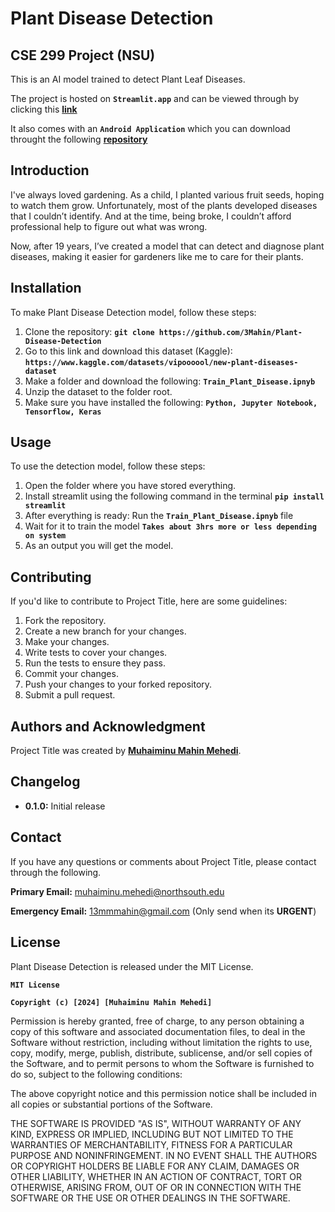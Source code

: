 # **Plant Disease Detection**

## **CSE 299 Project (NSU)**

This is an AI model trained to detect Plant Leaf Diseases.

The project is hosted on **`Streamlit.app`** and can be viewed through by clicking this **[link](https://mahinpdd.streamlit.app/)**

It also comes with an **`Android Application`** which you can download throught the following **[repository](https://github.com/3Mahin/Plant-Disease-Detection-App)**

## **Introduction**

I've always loved gardening. As a child, I planted various fruit seeds, hoping to watch them grow. Unfortunately, most of the plants developed diseases that I couldn’t identify. And at the time, being broke, I couldn’t afford professional help to figure out what was wrong.

Now, after 19 years, I’ve created a model that can detect and diagnose plant diseases, making it easier for gardeners like me to care for their plants.

## **Installation**

To make Plant Disease Detection model, follow these steps:

1. Clone the repository: **`git clone https://github.com/3Mahin/Plant-Disease-Detection`**
2. Go to this link and download this dataset (Kaggle): **`https://www.kaggle.com/datasets/vipoooool/new-plant-diseases-dataset`**
3. Make a folder and download the following: **`Train_Plant_Disease.ipnyb`**
4. Unzip the dataset to the folder root.
5. Make sure you have installed the following: **`Python, Jupyter Notebook, Tensorflow, Keras`**

## **Usage**

To use the detection model, follow these steps:

1. Open the folder where you have stored everything.
2. Install streamlit using the following command in the terminal **`pip install streamlit`**
3. After everything is ready: Run the **`Train_Plant_Disease.ipnyb`** file
4. Wait for it to train the model **`Takes about 3hrs more or less depending on system`**
5. As an output you will get the model.

## **Contributing**

If you'd like to contribute to Project Title, here are some guidelines:

1. Fork the repository.
2. Create a new branch for your changes.
3. Make your changes.
4. Write tests to cover your changes.
5. Run the tests to ensure they pass.
6. Commit your changes.
7. Push your changes to your forked repository.
8. Submit a pull request.

## **Authors and Acknowledgment**

Project Title was created by **[Muhaiminu Mahin Mehedi](https://github.com/3Mahin)**.

## **Changelog**

- **0.1.0:** Initial release

## **Contact**

If you have any questions or comments about Project Title, please contact through the following.

**Primary Email:** muhaiminu.mehedi@northsouth.edu

**Emergency Email:** 13mmmahin@gmail.com (Only send when its **URGENT**)

## **License**

Plant Disease Detection is released under the MIT License.

**`MIT License`**

**`Copyright (c) [2024] [Muhaiminu Mahin Mehedi]`**

Permission is hereby granted, free of charge, to any person obtaining a copy
of this software and associated documentation files, to deal
in the Software without restriction, including without limitation the rights
to use, copy, modify, merge, publish, distribute, sublicense, and/or sell
copies of the Software, and to permit persons to whom the Software is
furnished to do so, subject to the following conditions:

The above copyright notice and this permission notice shall be included in all
copies or substantial portions of the Software.

THE SOFTWARE IS PROVIDED "AS IS", WITHOUT WARRANTY OF ANY KIND, EXPRESS OR
IMPLIED, INCLUDING BUT NOT LIMITED TO THE WARRANTIES OF MERCHANTABILITY,
FITNESS FOR A PARTICULAR PURPOSE AND NONINFRINGEMENT. IN NO EVENT SHALL THE
AUTHORS OR COPYRIGHT HOLDERS BE LIABLE FOR ANY CLAIM, DAMAGES OR OTHER
LIABILITY, WHETHER IN AN ACTION OF CONTRACT, TORT OR OTHERWISE, ARISING FROM,
OUT OF OR IN CONNECTION WITH THE SOFTWARE OR THE USE OR OTHER DEALINGS IN THE
SOFTWARE.


